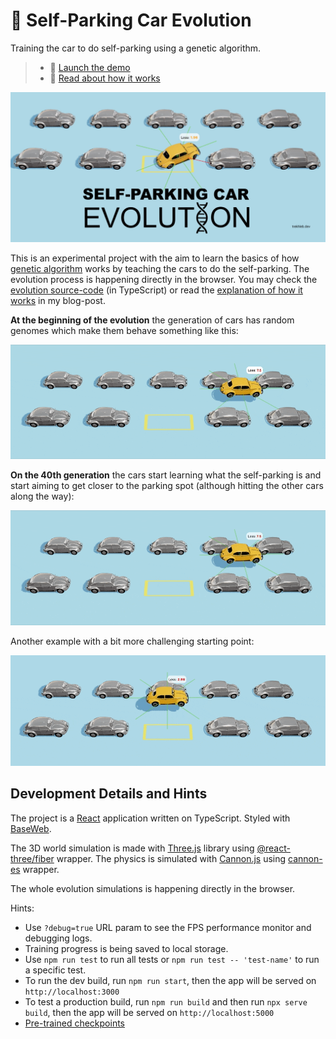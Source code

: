 # 🧬 Self-Parking Car Evolution

Training the car to do self-parking using a genetic algorithm.

> - 🚕 [Launch the demo](https://trekhleb.dev/self-parking-car-evolution)
> - 📃 [Read about how it works](https://trekhleb.dev/blog/2021/self-parking-car-evolution/)

[![Self-Parking Car Evolution](./public/site-meta-image-02.jpg)](https://trekhleb.dev/self-parking-car-evolution)

This is an experimental project with the aim to learn the basics of how [genetic algorithm](https://en.wikipedia.org/wiki/Genetic_algorithm) works by teaching the cars to do the self-parking. The evolution process is happening directly in the browser. You may check the [evolution source-code](https://github.com/trekhleb/self-parking-car-evolution/tree/master/src/libs) (in TypeScript) or read the [explanation of how it works](https://trekhleb.dev/blog/2021/self-parking-car-evolution/) in my blog-post.

**At the beginning of the evolution** the generation of cars has random genomes which make them behave something like this:

![Self-parking cars at the beginning of the evolution](./public/01-cars-before-01.gif)

**On the 40th generation** the cars start learning what the self-parking is and start aiming to get closer to the parking spot (although hitting the other cars along the way):

![Self-parking car in ](./public/02-car-after-01.gif)

Another example with a bit more challenging starting point:

![Self-parking car in ](./public/02-car-after-03.gif)

## Development Details and Hints

The project is a [React](https://create-react-app.dev/) application written on TypeScript. Styled with [BaseWeb](https://baseweb.design/).

The 3D world simulation is made with [Three.js](https://threejs.org/) library using [@react-three/fiber](https://github.com/pmndrs/react-three-fiber) wrapper. The physics is simulated with [Cannon.js](https://github.com/schteppe/cannon.js) using [cannon-es](https://github.com/pmndrs/cannon-es) wrapper.

The whole evolution simulations is happening directly in the browser.

Hints:

- Use `?debug=true` URL param to see the FPS performance monitor and debugging logs.
- Training progress is being saved to local storage.
- Use `npm run test` to run all tests or `npm run test -- 'test-name'` to run a specific test.
- To run the dev build, run `npm run start`, then the app will be served on `http://localhost:3000`
- To test a production build, run `npm run build` and then run `npx serve build`, then the app will be served on `http://localhost:5000`
- [Pre-trained checkpoints](https://github.com/trekhleb/self-parking-car-evolution/tree/master/src/checkpoints)

